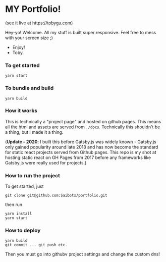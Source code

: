 # MY Portfolio!
(see it live at https://tobygu.com)

Hey-yo! Welcome. All my stuff is built super responsive. Feel free to mess with your screen size ;)

- Enjoy!
- Toby.


### To get started

`yarn start`

### To bundle and build

`yarn build`

### How it works

This is technically a "project page" and hosted on github pages. This means all the html and assets are served from `./docs`. Technically this shouldn't be a thing, but I made it a thing.

(**Update - 2020**: I built this before Gatsby.js was widely known - Gatsby.js only gained popularity around late 2018 and has now become the standard for static react projects served from Github pages. This repo is my shot at hosting static react on GH Pages from 2017 before any frameworks like Gatsby.js were really used for projects.)

### How to run the project

To get started, just
```
git clone git@github.com:Saibotx/portfolio.git
```

then run
```
yarn install
yarn start

```

### How to deploy

```
yarn build
git commit ... git push etc.
```

Then you must go into githubv project settings and change the custom dns!
